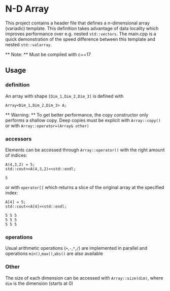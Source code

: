 # N-D Array

This project contains a header file that defines a n-dimensional array (variadic) template. This definition takes advantage of data locality which improves performance over e.g. nested `std::vectors`.
The main.cpp is a quick demonstration of the speed difference between this template and nested `std::valarray`.

** Note: ** Must be compiled with c++17

## Usage

### definition
An array with shape `[Dim_1,Dim_2,Dim_3]` is defined with
```
Array<Dim_1,Dim_2,Dim_3> A;
```

** Warning: ** To get better performance, the copy constructor only performs a shallow copy. Deep copies must be explicit with `Array::copy()` or with `Array::operator=(Array& other)`

### accessors
Elements can be accessed through `Array::operator()` with the right amount of indices:
```
A(4,3,2) = 5;
std::cout<<A(4,3,2)<<std::endl;
```
```
5
```

or with `operator[]` which returns a slice of the original array at the specified index:
```
A[4] = 5;
std::cout<<A[4]<<std::endl;
```
```
5 5 5
5 5 5
5 5 5
```

### operations
Usual arithmetic operations (`+`,`-`,`*`,`/`) are implemented in parallel and operations `min()`,`max()`,`abs()` are also available

### Other
The size of each dimension can be accessed with `Array::size(dim)`, where `dim` is the dimension (starts at 0)
